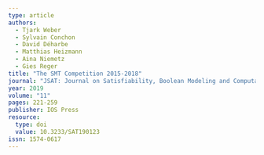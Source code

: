 ```yaml
---
type: article
authors:
  - Tjark Weber
  - Sylvain Conchon
  - David Déharbe
  - Matthias Heizmann
  - Aina Niemetz
  - Gies Reger
title: "The SMT Competition 2015-2018"
journal: "JSAT: Journal on Satisfiability, Boolean Modeling and Computation"
year: 2019
volume: "11"
pages: 221-259
publisher: IOS Press
resource:
  type: doi
  value: 10.3233/SAT190123
issn: 1574-0617
---
```

